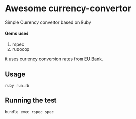 # Awesome currency-convertor
Simple Currency convertor based on Ruby

#### Gems used
1. rspec
2. rubocop

it uses currency conversion rates from [EU Bank](www.ecb.europa.eu).

## Usage
```
ruby run.rb
```

## Running the test

```
bundle exec rspec spec
```
